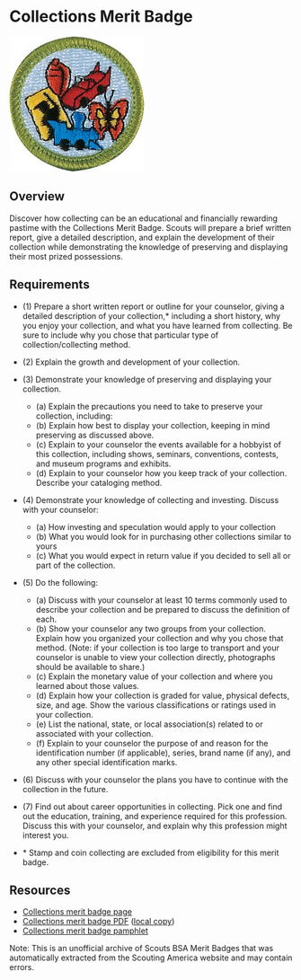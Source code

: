 

# Collections Merit Badge

![Collections Merit Badge](images/collections-merit-badge.jpg)

## Overview



Discover how collecting can be an educational and financially rewarding pastime with the Collections Merit Badge. Scouts will prepare a brief written report, give a detailed description, and explain the development of their collection while demonstrating the knowledge of preserving and displaying their most prized possessions.

## Requirements

* (1) Prepare a short written report or outline for your counselor, giving a detailed description of your collection,* including a short history, why you enjoy your collection, and what you have learned from collecting. Be sure to include why you chose that particular type of collection/collecting method.
* (2) Explain the growth and development of your collection.
* (3) Demonstrate your knowledge of preserving and displaying your collection.
    * (a) Explain the precautions you need to take to preserve your collection, including:
    * (b) Explain how best to display your collection, keeping in mind preserving as discussed above.
    * (c) Explain to your counselor the events available for a hobbyist of this collection, including shows, seminars, conventions, contests, and museum programs and exhibits.
    * (d) Explain to your counselor how you keep track of your collection. Describe your cataloging method.


* (4) Demonstrate your knowledge of collecting and investing. Discuss with your counselor:
    * (a) How investing and speculation would apply to your collection
    * (b) What you would look for in purchasing other collections similar to yours
    * (c) What you would expect in return value if you decided to sell all or part of the collection.


* (5) Do the following:
    * (a) Discuss with your counselor at least 10 terms commonly used to describe your collection and be prepared to discuss the definition of each.
    * (b) Show your counselor any two groups from your collection. Explain how you organized your collection and why you chose that method. (Note: if your collection is too large to transport and your counselor is unable to view your collection directly, photographs should be available to share.)
    * (c) Explain the monetary value of your collection and where you learned about those values.
    * (d) Explain how your collection is graded for value, physical defects, size, and age. Show the various classifications or ratings used in your collection.
    * (e) List the national, state, or local association(s) related to or associated with your collection.
    * (f) Explain to your counselor the purpose of and reason for the identification number (if applicable), series, brand name (if any), and any other special identification marks.


* (6) Discuss with your counselor the plans you have to continue with the collection in the future.
* (7) Find out about career opportunities in collecting. Pick one and find out the education, training, and experience required for this profession. Discuss this with your counselor, and explain why this profession might interest you.
* \* Stamp and coin collecting are excluded from eligibility for this merit badge.


## Resources

- [Collections merit badge page](https://www.scouting.org/merit-badges/collections/)
- [Collections merit badge PDF](https://filestore.scouting.org/filestore/Merit_Badge_ReqandRes/Pamphlets/Collections_2025.pdf) ([local copy](files/collections-merit-badge.pdf))
- [Collections merit badge pamphlet](https://www.scoutshop.org/collections-merit-badge-pamphlet-655186.html)

Note: This is an unofficial archive of Scouts BSA Merit Badges that was automatically extracted from the Scouting America website and may contain errors.